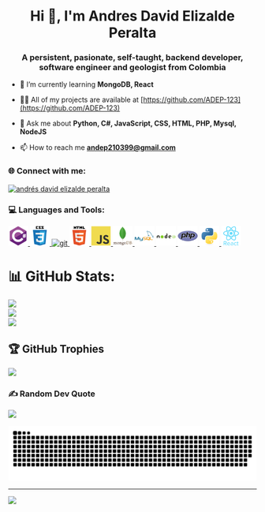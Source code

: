 <h1 align="center">Hi 👋, I'm Andres David Elizalde Peralta</h1>
<h3 align="center">A persistent, pasionate, self-taught, backend developer, software engineer and geologist from Colombia</h3>

- 🌱 I’m currently learning **MongoDB, React**

- 👨‍💻 All of my projects are available at [https://github.com/ADEP-123](https://github.com/ADEP-123)

- 💬 Ask me about **Python, C#, JavaScript, CSS, HTML, PHP, Mysql, NodeJS**

- 📫 How to reach me **andep210399@gmail.com**

<h3 align="left"> 🌐 Connect with me:</h3>
<p align="left">
<a href="https://www.linkedin.com/in/andrés-david-elizalde-peralta-46a43a278/" target="_blank"><img align="center" src="https://raw.githubusercontent.com/rahuldkjain/github-profile-readme-generator/master/src/images/icons/Social/linked-in-alt.svg" alt="andrés david elizalde peralta" height="30" width="40" /></a>
</p>

<h3 align="left"> 💻 Languages and Tools:</h3>
<p align="left"> <a href="https://www.w3schools.com/cs/" target="_blank" rel="noreferrer"> <img src="https://raw.githubusercontent.com/devicons/devicon/master/icons/csharp/csharp-original.svg" alt="csharp" width="40" height="40"/> </a> <a href="https://www.w3schools.com/css/" target="_blank" rel="noreferrer"> <img src="https://raw.githubusercontent.com/devicons/devicon/master/icons/css3/css3-original-wordmark.svg" alt="css3" width="40" height="40"/> </a> <a href="https://git-scm.com/" target="_blank" rel="noreferrer"> <img src="https://www.vectorlogo.zone/logos/git-scm/git-scm-icon.svg" alt="git" width="40" height="40"/> </a> <a href="https://www.w3.org/html/" target="_blank" rel="noreferrer"> <img src="https://raw.githubusercontent.com/devicons/devicon/master/icons/html5/html5-original-wordmark.svg" alt="html5" width="40" height="40"/> </a> <a href="https://developer.mozilla.org/en-US/docs/Web/JavaScript" target="_blank" rel="noreferrer"> <img src="https://raw.githubusercontent.com/devicons/devicon/master/icons/javascript/javascript-original.svg" alt="javascript" width="40" height="40"/> </a> <a href="https://www.mongodb.com/" target="_blank" rel="noreferrer"> <img src="https://raw.githubusercontent.com/devicons/devicon/master/icons/mongodb/mongodb-original-wordmark.svg" alt="mongodb" width="40" height="40"/> </a> <a href="https://www.mysql.com/" target="_blank" rel="noreferrer"> <img src="https://raw.githubusercontent.com/devicons/devicon/master/icons/mysql/mysql-original-wordmark.svg" alt="mysql" width="40" height="40"/> </a> <a href="https://nodejs.org" target="_blank" rel="noreferrer"> <img src="https://raw.githubusercontent.com/devicons/devicon/master/icons/nodejs/nodejs-original-wordmark.svg" alt="nodejs" width="40" height="40"/> </a> <a href="https://www.php.net" target="_blank" rel="noreferrer"> <img src="https://raw.githubusercontent.com/devicons/devicon/master/icons/php/php-original.svg" alt="php" width="40" height="40"/> </a> <a href="https://www.python.org" target="_blank" rel="noreferrer"> <img src="https://raw.githubusercontent.com/devicons/devicon/master/icons/python/python-original.svg" alt="python" width="40" height="40"/> </a> <a href="https://reactjs.org/" target="_blank" rel="noreferrer"> <img src="https://raw.githubusercontent.com/devicons/devicon/master/icons/react/react-original-wordmark.svg" alt="react" width="40" height="40"/> </a> </p>

# 📊 GitHub Stats:
![](https://github-readme-stats.vercel.app/api?username=ADEP-123&theme=highcontrast&hide_border=false&include_all_commits=false&count_private=false)<br/>
![](https://github-readme-streak-stats.herokuapp.com/?user=ADEP-123&theme=highcontrast&hide_border=false)<br/>
![](https://github-readme-stats.vercel.app/api/top-langs/?username=ADEP-123&theme=highcontrast&hide_border=false&include_all_commits=false&count_private=false&layout=compact)

## 🏆 GitHub Trophies
![](https://github-profile-trophy.vercel.app/?username=ADEP-123&theme=darkhub&no-frame=false&no-bg=false&margin-w=4)

### ✍️ Random Dev Quote
![](https://quotes-github-readme.vercel.app/api?type=vetical&theme=dark)

<picture>
  <source media="(prefers-color-scheme: dark)" srcset="https://raw.githubusercontent.com/ADEP-123/ADEP-123/output/github-contribution-grid-snake-dark.svg">
  <source media="(prefers-color-scheme: light)" srcset="https://raw.githubusercontent.com/ADEP-123/ADEP-123/output/github-contribution-grid-snake.svg">
  <img alt="github contribution grid snake animation" src="https://raw.githubusercontent.com/ADEP-123/ADEP-123/output/github-contribution-grid-snake.svg">
</picture>

---
[![](https://visitcount.itsvg.in/api?id=ADEP-123&icon=2&color=12)](https://visitcount.itsvg.in)

